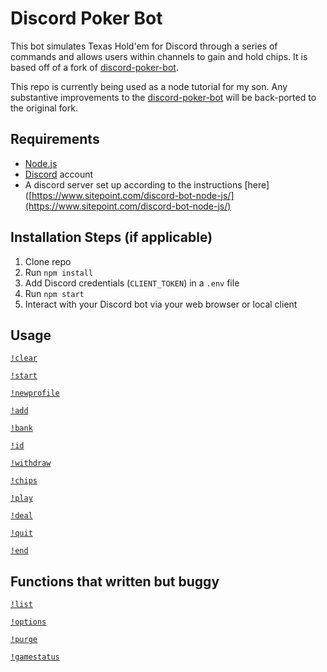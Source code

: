 # Discord Poker Bot

This bot simulates Texas Hold'em for Discord through a series of commands and allows users within channels to gain and hold chips. It is based off of a fork of [discord-poker-bot](https://github.com/kimjeff49/discord-poker-bot). 

This repo is currently being used as a node tutorial for my son. Any substantive improvements to the [discord-poker-bot](https://github.com/kimjeff49/discord-poker-bot) will be back-ported to the original fork. 

## Requirements

- [Node.js](http://nodejs.org/)
- [Discord](https://discordapp.com/) account
- A discord server set up according to the instructions [here]([https://www.sitepoint.com/discord-bot-node-js/](https://www.sitepoint.com/discord-bot-node-js/)

## Installation Steps (if applicable)

1. Clone repo
2. Run `npm install`
3. Add Discord credentials (`CLIENT_TOKEN`) in a `.env` file
4. Run `npm start`
5. Interact with your Discord bot via your web browser or local client

## Usage

[`!clear`](commands/clear.js)

[`!start`](commands/start.js)

[`!newprofile`](commands/newprofile.js)

[`!add`](commands/add.js)

[`!bank`](commands/bank.js)

[`!id`](commands/id.js)

[`!withdraw`](commands/withdraw.js)

[`!chips`](commands/chips.js)

[`!play`](commands/play.js)

[`!deal`](commands/deal.js)

[`!quit`](commands/quit.js)

[`!end`](commands/end.js)

## Functions that written but buggy

[`!list`](commands/list.js)

[`!options`](commands/options.js)

[`!purge`](commands/purge.js)

[`!gamestatus`](commands/gamestatus.js)
